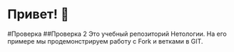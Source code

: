 # Привет! 👋

#Проверка
##Проверка 2
Это учебный репозиторий Нетологии. На его примере мы продемонстрируем работу с Fork и ветками в GIT. 